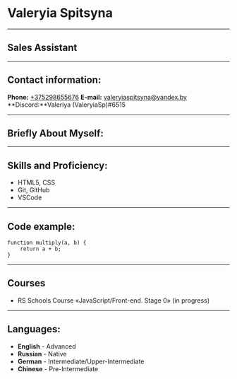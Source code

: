 # Valeryia Spitsyna
****
## Sales Assistant
-------
## Contact information:

**Phone:** [+375298655676](tel:80298655676)
**E-mail:** [valeryiaspitsyna@yandex.by](mailto:valeryiaspitsyna@yandex.by)
**Discord:**Valeriya (ValeryiaSp)#6515
***********
## Briefly About Myself:

*******************
## Skills and Proficiency:
* HTML5, CSS
* Git, GitHub
* VSCode
******************
## Code example:
```
function multiply(a, b) {
    return a + b;
}
```

*********************
## Courses
* RS Schools Course «JavaScript/Front-end. Stage 0» (in progress)
***********************
## Languages:
* **English** - Advanced
* **Russian** - Native
* **German** - Intermediate/Upper-Intermediate
* **Chinese** - Pre-Intermediate 